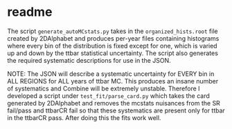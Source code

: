 # readme

The script `generate_autoMCstats.py` takes in the `organized_hists.root` file created by 2DAlphabet and produces per-year files containing histograms where every bin of the distribution is fixed except for one, which is varied up and down by the ttbar statistical uncertainty. The script also generates the required systematic descriptions for use in the JSON. 

NOTE: The JSON will describe a systematic uncertainty for EVERY bin in ALL REGIONS for ALL years of ttbar MC. This produces an insane number of systematics and Combine will be extremely unstable. Therefore I developed a script under `test_fit/parse_card.py` which takes the card generated by 2DAlphabet and removes the mcstats nuisances from the SR fail/pass and ttbarCR fail so that these systematics are present only for ttbar in the ttbarCR pass. After doing this the fits work well. 


